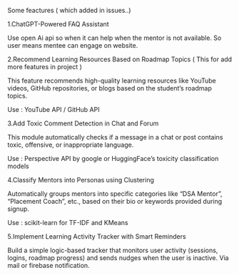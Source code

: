 Some feactures ( which added in issues..)

1.ChatGPT-Powered FAQ Assistant

Use open Ai api so when it can help when the mentor is not available. So user means mentee can engage on website.

2.Recommend Learning Resources Based on Roadmap Topics ( This for add more features in project )

This feature recommends high-quality learning resources like YouTube videos, GitHub repositories, or blogs based on the student’s roadmap topics.

Use : YouTube API / GitHub API

3.Add Toxic Comment Detection in Chat and Forum

This module automatically checks if a message in a chat or post contains toxic, offensive, or inappropriate language.

Use : Perspective API by google or HuggingFace’s toxicity classification models

4.Classify Mentors into Personas using Clustering

Automatically groups mentors into specific categories like “DSA Mentor”, “Placement Coach”, etc., based on their bio or keywords provided during signup.

Use : scikit-learn for TF-IDF and KMeans

5.Implement Learning Activity Tracker with Smart Reminders

Build a simple logic-based tracker that monitors user activity (sessions, logins, roadmap progress) and sends nudges when the user is inactive. Via mail or firebase notification.
